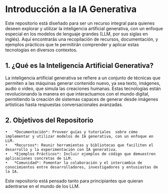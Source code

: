 # Introducción a la IA Generativa

Este repositorio está diseñado para ser un recurso integral para quienes deseen explorar y utilizar la inteligencia artificial generativa, con un enfoque especial en los modelos de lenguaje grandes (LLM, por sus siglas en inglés). Aquí encontrarás una recopilación de recursos, documentación, y ejemplos prácticos que te permitirán comprender y aplicar estas tecnologías en diversos contextos.

## 1. ¿Qué es la Inteligencia Artificial Generativa?

La inteligencia artificial generativa se refiere a un conjunto de técnicas que permiten a las máquinas generar contenido nuevo, ya sea texto, imágenes, audio o video, que simula las creaciones humanas. Estas tecnologías están revolucionando la manera en que interactuamos con el mundo digital, permitiendo la creación de sistemas capaces de generar desde imágenes artísticas hasta respuestas conversacionales avanzadas.

## 2. Objetivos del Repositorio

	•	*Documentación*: Proveer guías y tutoriales  sobre cómo implementar y utilizar modelos de IA generativa, con un enfoque en LLM.
	•	*Recursos*: Reunir herramientas y bibliotecas que faciliten el desarrollo y la experimentación con IA generativa.
	•	*Ejemplos Prácticos*: Incluir ejemplos de código que demuestren aplicaciones concretas de LLM.
	•	*Comunidad*: Fomentar la colaboración y el intercambio de conocimientos entre desarrolladores, investigadores y entusiastas de la IA.

Este repositorio está pensado tanto para principiantes que quieran adentrarse en el mundo de los LLM.
